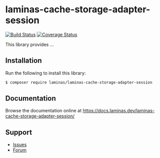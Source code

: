 # laminas-cache-storage-adapter-session

[![Build Status](https://travis-ci.com/laminas/laminas-cache-storage-adapter-session.svg?branch=master)](https://travis-ci.com/laminas/laminas-cache-storage-adapter-session)
[![Coverage Status](https://coveralls.io/repos/github/laminas/laminas-cache-storage-adapter-session/badge.svg?branch=master)](https://coveralls.io/github/laminas/laminas-cache-storage-adapter-session?branch=master)

This library provides …

## Installation

Run the following to install this library:

```bash
$ composer require laminas/laminas-cache-storage-adapter-session
```

## Documentation

Browse the documentation online at https://docs.laminas.dev/laminas-cache-storage-adapter-session/

## Support

* [Issues](https://github.com/laminas/laminas-cache-storage-adapter-session/issues/)
* [Forum](https://discourse.laminas.dev/)
